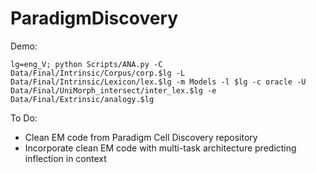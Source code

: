 # ParadigmDiscovery

Demo:

```
lg=eng_V; python Scripts/ANA.py -C Data/Final/Intrinsic/Corpus/corp.$lg -L Data/Final/Intrinsic/Lexicon/lex.$lg -m Models -l $lg -c oracle -U Data/Final/UniMorph_intersect/inter_lex.$lg -e Data/Final/Extrinsic/analogy.$lg
```

To Do:

* Clean EM code from Paradigm Cell Discovery repository
* Incorporate clean EM code with multi-task architecture predicting inflection in context
